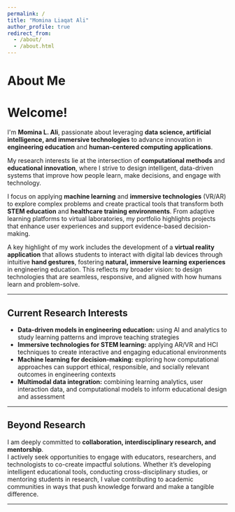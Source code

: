 ```yaml
---
permalink: /
title: "Momina Liaqat Ali"
author_profile: true
redirect_from: 
  - /about/
  - /about.html
---
```


# About Me

# Welcome!  

I'm **Momina L. Ali**, passionate about leveraging **data science, artificial intelligence, and immersive technologies** to advance innovation in **engineering education** and **human-centered computing applications**.  

My research interests lie at the intersection of **computational methods** and **educational innovation**, where I strive to design intelligent, data-driven systems that improve how people learn, make decisions, and engage with technology.  

I focus on applying **machine learning** and **immersive technologies** (VR/AR) to explore complex problems and create practical tools that transform both **STEM education** and **healthcare training environments**. From adaptive learning platforms to virtual laboratories, my portfolio highlights projects that enhance user experiences and support evidence-based decision-making.  

A key highlight of my work includes the development of a **virtual reality application** that allows students to interact with digital lab devices through intuitive **hand gestures**, fostering **natural, immersive learning experiences** in engineering education. This reflects my broader vision: to design technologies that are seamless, responsive, and aligned with how humans learn and problem-solve.  

---

## Current Research Interests  

- **Data-driven models in engineering education:**  using AI and analytics to study learning patterns and improve teaching strategies  
- **Immersive technologies for STEM learning:** applying AR/VR and HCI techniques to create interactive and engaging educational environments  
- **Machine learning for decision-making:** exploring how computational approaches can support ethical, responsible, and socially relevant outcomes in engineering contexts  
- **Multimodal data integration:** combining learning analytics, user interaction data, and computational models to inform educational design and assessment  

---

## Beyond Research  

I am deeply committed to **collaboration, interdisciplinary research, and mentorship**.  
I actively seek opportunities to engage with educators, researchers, and technologists to co-create impactful solutions. Whether it’s developing intelligent educational tools, conducting cross-disciplinary studies, or mentoring students in research, I value contributing to academic communities in ways that push knowledge forward and make a tangible difference.  


---